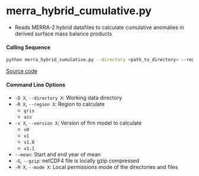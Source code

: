 merra_hybrid_cumulative.py
==========================

- Reads MERRA-2 hybrid datafiles to calculate cumulative anomalies in derived surface mass balance products

#### Calling Sequence
```bash
python merra_hybrid_cumulative.py --directory <path_to_directory> --region gris --mean 1980 1995
```
[Source code](https://github.com/tsutterley/model-harmonics/blob/main/SMB/merra_hybrid_cumulative.py)

#### Command Line Options
- `-D X`, `--directory X`: Working data directory
- `-R X`, `--region X`: Region to calculate
    * `gris`
    * `ais`
- `-v X`, `--version X`: Version of firn model to calculate
    * `v0`
    * `v1`
    * `v1.0`
    * `v1.1`
- `--mean`: Start and end year of mean
- `-G`, `--gzip`: netCDF4 file is locally gzip compressed
- `-M X`, `--mode X`: Local permissions mode of the directories and files

